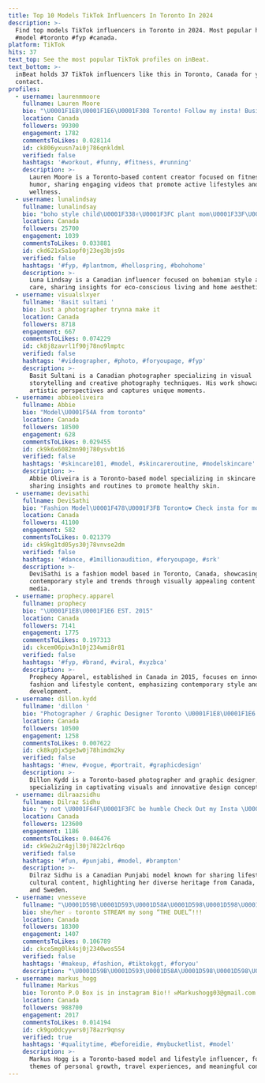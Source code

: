 ```yaml
---
title: Top 10 Models TikTok Influencers In Toronto In 2024
description: >-
  Find top models TikTok influencers in Toronto in 2024. Most popular hashtags:
  #model #toronto #fyp #canada.
platform: TikTok
hits: 37
text_top: See the most popular TikTok profiles on inBeat.
text_bottom: >-
  inBeat holds 37 TikTok influencers like this in Toronto, Canada for you to
  contact.
profiles:
  - username: laurenmmoore
    fullname: Lauren Moore
    bio: "\U0001F1E8\U0001F1E6\U0001F308 Toronto! Follow my insta! Business only: LMVids@hotmail.com"
    location: Canada
    followers: 99300
    engagement: 1782
    commentsToLikes: 0.028114
    id: ck806yxusn7ai0j786qnkldml
    verified: false
    hashtags: '#workout, #funny, #fitness, #running'
    description: >-
      Lauren Moore is a Toronto-based content creator focused on fitness and
      humor, sharing engaging videos that promote active lifestyles and
      wellness.
  - username: lunalindsay
    fullname: lunalindsay
    bio: "boho style child\U0001F338✌\U0001F3FC plant mom\U0001F33F\U0001F335 follow me on ig: @luna.lindsay\U0001F31B"
    location: Canada
    followers: 25700
    engagement: 1039
    commentsToLikes: 0.033881
    id: ckd621x5a1opf0j23eg3bjs9s
    verified: false
    hashtags: '#fyp, #plantmom, #hellospring, #bohohome'
    description: >-
      Luna Lindsay is a Canadian influencer focused on bohemian style and plant
      care, sharing insights for eco-conscious living and home aesthetics.
  - username: visualslxyer
    fullname: 'Basit sultani '
    bio: Just a photographer trynna make it
    location: Canada
    followers: 8718
    engagement: 667
    commentsToLikes: 0.074229
    id: ck8j8zavrl1f90j78no9lmptc
    verified: false
    hashtags: '#videographer, #photo, #foryoupage, #fyp'
    description: >-
      Basit Sultani is a Canadian photographer specializing in visual
      storytelling and creative photography techniques. His work showcases
      artistic perspectives and captures unique moments.
  - username: abbieoliveira
    fullname: Abbie
    bio: "Model\U0001F54A from toronto"
    location: Canada
    followers: 18500
    engagement: 628
    commentsToLikes: 0.029455
    id: ck9k6x6082mn90j780ysvbt16
    verified: false
    hashtags: '#skincare101, #model, #skincareroutine, #modelskincare'
    description: >-
      Abbie Oliveira is a Toronto-based model specializing in skincare content,
      sharing insights and routines to promote healthy skin.
  - username: devisathi
    fullname: DeviSathi
    bio: "Fashion Model\U0001F478\U0001F3FB Toronto❤️ Check insta for more\U0001F338 devi_sathi"
    location: Canada
    followers: 41100
    engagement: 582
    commentsToLikes: 0.021379
    id: ck9kg1td05ys30j78vnvse2dm
    verified: false
    hashtags: '#dance, #1millionaudition, #foryoupage, #srk'
    description: >-
      DeviSathi is a fashion model based in Toronto, Canada, showcasing
      contemporary style and trends through visually appealing content on social
      media.
  - username: prophecy.apparel
    fullname: prophecy
    bio: "\U0001F1E8\U0001F1E6 EST. 2015"
    location: Canada
    followers: 7141
    engagement: 1775
    commentsToLikes: 0.197313
    id: ckcem06piw3n10j234wmi8r81
    verified: false
    hashtags: '#fyp, #brand, #viral, #xyzbca'
    description: >-
      Prophecy Apparel, established in Canada in 2015, focuses on innovative
      fashion and lifestyle content, emphasizing contemporary style and brand
      development.
  - username: dillon.kydd
    fullname: 'dillon '
    bio: "Photographer / Graphic Designer Toronto \U0001F1E8\U0001F1E6 Let’s make something amazing"
    location: Canada
    followers: 10500
    engagement: 1258
    commentsToLikes: 0.007622
    id: ck8kg0jx5ge3w0j78himdm2ky
    verified: false
    hashtags: '#new, #vogue, #portrait, #graphicdesign'
    description: >-
      Dillon Kydd is a Toronto-based photographer and graphic designer,
      specializing in captivating visuals and innovative design concepts.
  - username: dilraazsidhu
    fullname: Dilraz Sidhu
    bio: "y not \U0001F64F\U0001F3FC be humble Check Out my Insta \U0001F36C \U0001F1E8\U0001F1E6 \U0001F1EE\U0001F1F3 \U0001F1F8\U0001F1EA"
    location: Canada
    followers: 123600
    engagement: 1186
    commentsToLikes: 0.046476
    id: ck9e2u2r4gjl30j7822clr6qo
    verified: false
    hashtags: '#fun, #punjabi, #model, #brampton'
    description: >-
      Dilraz Sidhu is a Canadian Punjabi model known for sharing lifestyle and
      cultural content, highlighting her diverse heritage from Canada, India,
      and Sweden.
  - username: vnesseve
    fullname: "\U0001D59B\U0001D593\U0001D58A\U0001D598\U0001D598\U0001D58A\U0001D59B\U0001D58A"
    bio: she/her ☆ toronto STREAM my song “THE DUEL”!!!
    location: Canada
    followers: 18300
    engagement: 1407
    commentsToLikes: 0.106789
    id: ckce5mg0lk4sj0j2340wos554
    verified: false
    hashtags: '#makeup, #fashion, #tiktokggt, #foryou'
    description: "\U0001D59B\U0001D593\U0001D58A\U0001D598\U0001D598\U0001D58A\U0001D59B\U0001D58A is a Canadian content creator focused on music, makeup, and fashion, sharing her artistic journey and promoting her song \"THE DUEL.\""
  - username: markus_hogg
    fullname: Markus
    bio: Toronto P.O Box is in instagram Bio!! ✉️Markushogg03@gmail.com
    location: Canada
    followers: 988700
    engagement: 2017
    commentsToLikes: 0.014194
    id: ck9go0dcyywrs0j78azr9qnsy
    verified: true
    hashtags: '#qualitytime, #beforeidie, #mybucketlist, #model'
    description: >-
      Markus Hogg is a Toronto-based model and lifestyle influencer, focusing on
      themes of personal growth, travel experiences, and meaningful connections.
---
```



